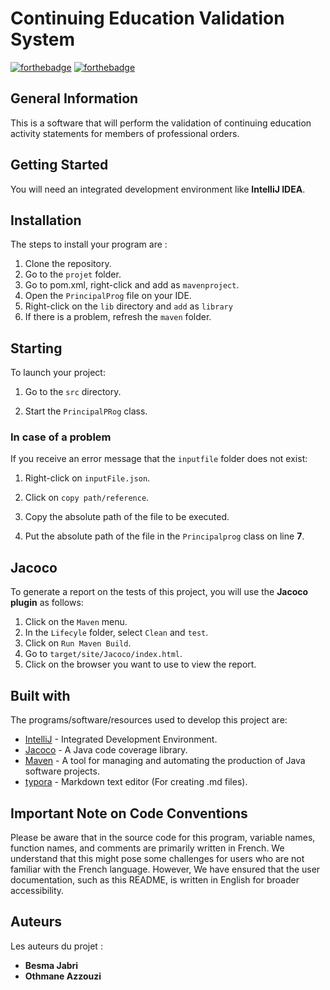 # Continuing Education Validation System

[![forthebadge](https://forthebadge.com/images/badges/made-with-java.svg)](https://forthebadge.com) [![forthebadge](http://forthebadge.com/images/badges/powered-by-electricity.svg)](http://forthebadge.com)

## General Information

This is a software that will perform the validation of continuing education activity statements for members of professional orders.

## Getting Started

You will need an integrated development environment like **IntelliJ IDEA**.

## Installation

The steps to install your program are :

1. Clone the repository.
2. Go to the `projet` folder.
3. Go to pom.xml, right-click and add as `mavenproject`.
4. Open the `PrincipalProg` file on your IDE.
5. Right-click on the `lib` directory and `add` as `library`
6. If there is a problem, refresh the `maven` folder.

## Starting

To launch your project:

1. Go to the `src` directory.

2. Start the `PrincipalPRog` class.

 ### In case of a problem

If you receive an error message that the `inputfile` folder does not exist:

1. Right-click on `inputFile.json`.

2. Click on `copy path/reference`.

3. Copy the absolute path of the file to be executed.

4. Put the absolute path of the file in the `Principalprog` class on line **7**.

## Jacoco

To generate a report on the tests of this project, you will use the **Jacoco plugin** as follows:

1. Click on the `Maven` menu.
2. In the `Lifecyle` folder, select `Clean` and `test`.
3. Click on `Run Maven Build`.
4. Go to `target/site/Jacoco/index.html`.
5. Click on the browser you want to use to view the report.

## Built with

The programs/software/resources used to develop this project are:

* [IntelliJ](https://www.jetbrains.com/fr-fr/idea/) - Integrated Development Environment.
* [Jacoco](https://www.eclemma.org/jacoco/) - A Java code coverage library.
* [Maven](https://maven.apache.org/) - A tool for managing and automating the production of Java software projects.
* [typora](https://typora.io/) - Markdown text editor (For creating .md files).

## Important Note on Code Conventions

Please be aware that in the source code for this program, variable names, function names, and comments are primarily written in French. We understand that this might pose some challenges for users who are not familiar with the French language. However, We have ensured that the user documentation, such as this README, is written in English for broader accessibility.

## Auteurs
Les auteurs du projet :
* **Besma Jabri** 
* **Othmane Azzouzi**
